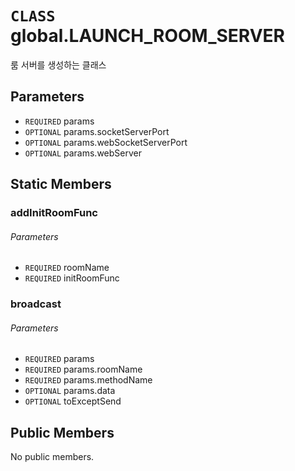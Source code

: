 # `CLASS` global.LAUNCH_ROOM_SERVER
룸 서버를 생성하는 클래스

## Parameters
* `REQUIRED` params 
* `OPTIONAL` params.socketServerPort 
* `OPTIONAL` params.webSocketServerPort 
* `OPTIONAL` params.webServer 

## Static Members

### addInitRoomFunc
###### Parameters
* `REQUIRED` roomName 
* `REQUIRED` initRoomFunc 

### broadcast
###### Parameters
* `REQUIRED` params 
* `REQUIRED` params.roomName 
* `REQUIRED` params.methodName 
* `OPTIONAL` params.data 
* `OPTIONAL` toExceptSend 

## Public Members
No public members.

